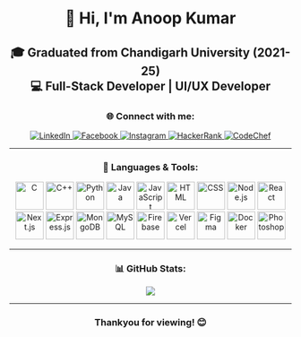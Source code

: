 <div align="center">
  
# 👋 Hi, I'm Anoop Kumar  
🎓 Graduated from Chandigarh University (2021-25) <br/>
💻 Full-Stack Developer | UI/UX Developer<br/>
---

### 🌐 Connect with me:
<p align="center">
<a href="https://www.linkedin.com/in/anoop--kumar/" target="_blank">
  <img src="https://img.shields.io/badge/LinkedIn-blue?logo=linkedin&style=for-the-badge" alt="LinkedIn"/>
</a>
<a href="https://www.facebook.com/Ak312002" target="_blank">
  <img src="https://img.shields.io/badge/Facebook-1877F2?logo=facebook&logoColor=white&style=for-the-badge" alt="Facebook"/>
</a>
<a href="https://www.instagram.com/anoopkumar_ak31/" target="_blank">
  <img src="https://img.shields.io/badge/Instagram-E4405F?logo=instagram&logoColor=white&style=for-the-badge" alt="Instagram"/>
</a>
<a href="https://www.hackerrank.com/amit312002" target="_blank">
  <img src="https://img.shields.io/badge/HackerRank-2EC866?logo=HackerRank&logoColor=white&style=for-the-badge" alt="HackerRank"/>
</a>
<a href="https://www.codechef.com/users/anoop_kumar31" target="_blank">
  <img src="https://img.shields.io/badge/CodeChef-5B4638?logo=codechef&logoColor=white&style=for-the-badge" alt="CodeChef"/>
</a>
</p>

---

### 🚀 Languages & Tools:
<p align="center">
  <img src="https://skillicons.dev/icons?i=c" alt="C" height="50"/>
  <img src="https://skillicons.dev/icons?i=cpp" alt="C++" height="50"/>
  <img src="https://skillicons.dev/icons?i=python" alt="Python" height="50"/>
  <img src="https://skillicons.dev/icons?i=java" alt="Java" height="50"/>
  <img src="https://skillicons.dev/icons?i=js" alt="JavaScript" height="50"/>
  <img src="https://skillicons.dev/icons?i=html" alt="HTML" height="50"/>
  <img src="https://skillicons.dev/icons?i=css" alt="CSS" height="50"/>
  <img src="https://skillicons.dev/icons?i=nodejs" alt="Node.js" height="50"/>
  <img src="https://skillicons.dev/icons?i=react" alt="React" height="50"/>
  <img src="https://skillicons.dev/icons?i=nextjs" alt="Next.js" height="50"/>
  <img src="https://skillicons.dev/icons?i=express" alt="Express.js" height="50"/>
  <img src="https://skillicons.dev/icons?i=mongodb" alt="MongoDB" height="50"/>
  <img src="https://skillicons.dev/icons?i=mysql" alt="MySQL" height="50"/>
  <img src="https://skillicons.dev/icons?i=firebase" alt="Firebase" height="50"/>
  <img src="https://skillicons.dev/icons?i=vercel" alt="Vercel" height="50"/>
  <img src="https://skillicons.dev/icons?i=figma" alt="Figma" height="50"/>
  <img src="https://skillicons.dev/icons?i=docker" alt="Docker" height="50"/>
  <img src="https://skillicons.dev/icons?i=photoshop" alt="Photoshop" height="50"/>
</p>

---

### 📊 GitHub Stats:
<div align="center">
  <img src="https://github-readme-stats.vercel.app/api?username=Anoop-Kumar-31&show_icons=true&theme=radical"/>
</div>

---
### Thankyou for viewing! 😊
</div>
